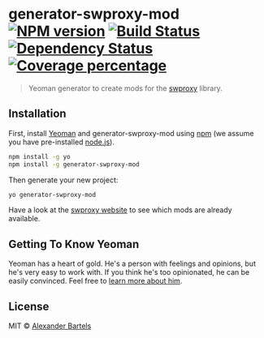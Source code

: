 # generator-swproxy-mod [![NPM version][npm-image]][npm-url] [![Build Status][travis-image]][travis-url] [![Dependency Status][daviddm-image]][daviddm-url] [![Coverage percentage][coveralls-image]][coveralls-url]
> Yeoman generator to create mods for the [swproxy](https://github.com/alexanderbartels/swproxy) library.

## Installation

First, install [Yeoman](http://yeoman.io) and generator-swproxy-mod using [npm](https://www.npmjs.com/) (we assume you have pre-installed [node.js](https://nodejs.org/)).

```bash
npm install -g yo
npm install -g generator-swproxy-mod
```

Then generate your new project:

```bash
yo generator-swproxy-mod
```

Have a look at the [swproxy website](http://www.alexanderbartels.com/swproxy-www) to see which mods are already available.

## Getting To Know Yeoman

Yeoman has a heart of gold. He&#39;s a person with feelings and opinions, but he&#39;s very easy to work with. 
If you think he&#39;s too opinionated, he can be easily convinced. Feel free to [learn more about him](http://yeoman.io/).

## License

MIT © [Alexander Bartels](http://www.alexanderbartels.com)


[npm-image]: https://badge.fury.io/js/generator-swproxy-mod.svg
[npm-url]: https://npmjs.org/package/generator-swproxy-mod
[travis-image]: https://travis-ci.org/alexanderbartels/generator-swproxy-mod.svg?branch=master
[travis-url]: https://travis-ci.org/alexanderbartels/generator-swproxy-mod
[daviddm-image]: https://david-dm.org/alexanderbartels/generator-swproxy-mod.svg?theme=shields.io
[daviddm-url]: https://david-dm.org/alexanderbartels/generator-swproxy-mod
[coveralls-image]: https://coveralls.io/repos/alexanderbartels/generator-swproxy-mod/badge.svg
[coveralls-url]: https://coveralls.io/r/alexanderbartels/generator-swproxy-mod
